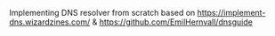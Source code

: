 Implementing DNS resolver from scratch based on https://implement-dns.wizardzines.com/ & https://github.com/EmilHernvall/dnsguide
